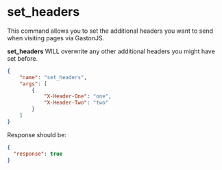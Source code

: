 set_headers
========
This command allows you to set the additional headers you want to send when visiting pages via GastonJS.

**set_headers** WILL overwrite any other additional headers you might have set before.

```json
{
    "name": "set_headers",
    "args": [
        {
            "X-Header-One": "one",
            "X-Header-Two": "two"
        }
    ]
}
```
Response should be:
```json
{
  "response": true
}
```
